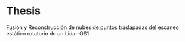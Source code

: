 # Thesis
Fusión y Reconstrucción de nubes de puntos traslapadas del escaneo estático rotatorio de un Lidar-OS1
